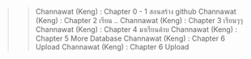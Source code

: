 >> Channawat (Keng) : Chapter 0 - 1 สอนสร้าง github
>> Channawat (Keng) : Chapter 2 เรียน ..
>> Channawat (Keng) : Chapter 3 เรียนๆๆ
>> Channawat (Keng) : Chapter 4 มาเรียนค้าบ
>> Channawat (Keng) : Chapter 5 More Database
>> Channawat (Keng) : Chapter 6 Upload
>> Channawat (Keng) : Chapter 6 Upload